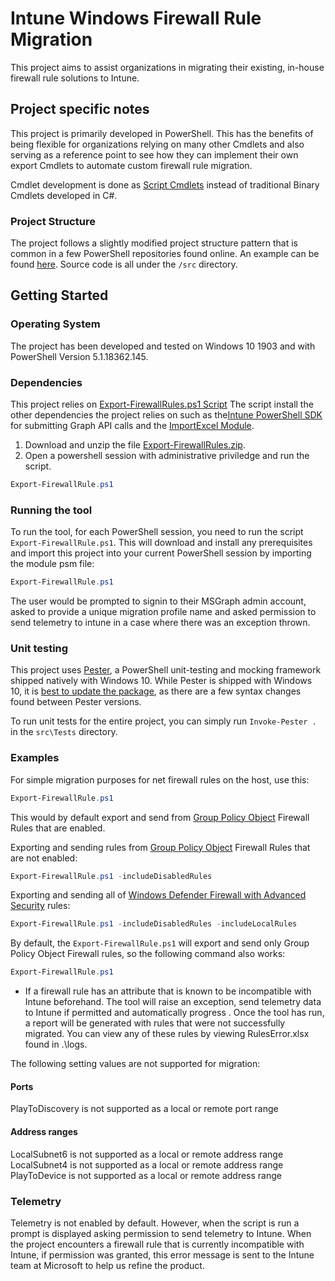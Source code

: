 # Intune Windows Firewall Rule Migration

This project aims to assist organizations in migrating their existing, in-house firewall rule solutions to Intune.


## Project specific notes

This project is primarily developed in PowerShell. This has the benefits of being flexible for organizations relying on many other Cmdlets and also serving as a
reference point to see how they can implement their own export Cmdlets to automate custom firewall rule migration.

Cmdlet development is done as [Script Cmdlets](https://devblogs.microsoft.com/powershell/fun-with-script-Cmdlets/) instead of traditional
Binary Cmdlets developed in C#.

### Project Structure

The project follows a slightly modified project structure pattern that is common in a few PowerShell repositories found online. An example
can be found [here](http://ramblingcookiemonster.github.io/Building-A-PowerShell-Module/). Source code is all under the `/src` directory.

## Getting Started

### Operating System

The project has been developed and tested on Windows 10 1903 and with PowerShell Version 5.1.18362.145.

### Dependencies
This project relies on [Export-FirewallRules.ps1 Script](https://github.com/microsoft/Intune-PowerShell-Management/raw/master/Scenario%20Modules/IntuneFirewallRulesMigration/Export-FirewallRules.zip)
The script install the other dependencies the project relies on such as the[Intune PowerShell SDK](https://github.com/Microsoft/Intune-PowerShell-SDK) for submitting Graph API calls and the [ImportExcel Module](https://github.com/dfinke/ImportExcel). 
1. Download and unzip the file [Export-FirewallRules.zip](https://github.com/microsoft/Intune-PowerShell-Management/raw/master/Scenario%20Modules/IntuneFirewallRulesMigration/Export-FirewallRules.zip). 
2. Open a powershell session with administrative priviledge and run the script.

```PowerShell
Export-FirewallRule.ps1
```

### Running the tool

To run the tool, for each PowerShell session, you need to run the script `Export-FirewallRule.ps1`. This will download and install any prerequisites and import this project into your current PowerShell session by importing the module psm file:

```PowerShell
Export-FirewallRule.ps1
```
The user would be prompted to signin to their MSGraph admin account, asked to provide a unique migration profile name and asked permission to send telemetry to intune in a case where there was an exception thrown.

### Unit testing

This project uses [Pester](https://github.com/pester/Pester), a PowerShell unit-testing and mocking framework shipped natively with Windows 10.
While Pester is shipped with Windows 10, it is [best to update the package](https://github.com/pester/Pester#installation), as there are a
few syntax changes found between Pester versions.

To run unit tests for the entire project, you can simply run `Invoke-Pester .` in the `src\Tests` directory.

### Examples

For simple migration purposes for net firewall rules on the host, use this:

```PowerShell
Export-FirewallRule.ps1
```

This would by default export and send from [Group Policy Object](https://docs.microsoft.com/en-us/previous-versions/windows/desktop/Policy/group-policy-objects) Firewall Rules that are enabled.

Exporting and sending rules from [Group Policy Object](https://docs.microsoft.com/en-us/previous-versions/windows/desktop/Policy/group-policy-objects) Firewall Rules that are not enabled:

```PowerShell
Export-FirewallRule.ps1 -includeDisabledRules
```

Exporting and sending all of [Windows Defender Firewall with Advanced Security](https://docs.microsoft.com/en-us/windows/security/threat-protection/windows-firewall/windows-firewall-with-advanced-security) rules:

```PowerShell
Export-FirewallRule.ps1 -includeDisabledRules -includeLocalRules
```

By default, the `Export-FirewallRule.ps1` will export and send only  Group Policy Object Firewall rules, so the following command also works:

```PowerShell
Export-FirewallRule.ps1
```
- If a firewall rule has an attribute that is known to be incompatible with Intune beforehand. The tool will raise an exception, send telemetry data to Intune if permitted and automatically progress .
Once the tool has run, a report will be generated with rules that were not successfully migrated. You can view any of these rules by viewing RulesError.xlsx found in .\logs.  

The following setting values are not supported for migration: 

#### Ports 

PlayToDiscovery is not supported as a local or remote port range  

#### Address ranges  

LocalSubnet6 is not supported as a local or remote address range  
LocalSubnet4 is not supported as a local or remote address range 
PlayToDevice is not supported as a local or remote address range 

### Telemetry

Telemetry is not enabled by default. However, when the script is run a prompt is displayed asking permission to send telemetry to Intune. When the project encounters a firewall rule that is currently incompatible with Intune, if permission was granted, this error message is sent to the Intune team at Microsoft to help us refine the product.

